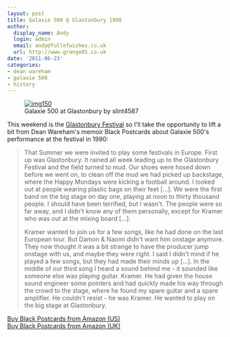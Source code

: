 ```yaml
---
layout: post
title: Galaxie 500 @ Glastonbury 1990
author:
  display_name: Andy
  login: admin
  email: andy@fullofwishes.co.uk
  url: http://www.grange85.co.uk
date: '2011-06-23'
categories:
- dean wareham
- galaxie 500
- history
---
```

<figure class="caption aligncenter"><a href="http://www.flickr.com/photos/74825135@N00/3354266928/" title="img150 by slint4587, on Flickr"><img class="aligncenter" src="https://farm4.static.flickr.com/3638/3354266928_f84714f9e7.jpg" alt="img150"></a><figcaption class="caption-text">Galaxie 500 at Glastonbury by slint4587</figcaption></figure>
<p>This weekend is the <a href="http://www.glastonburyfestivals.co.uk/">Glastonbury Festival</a> so I'll take the opportunity to lift a bit from Dean Wareham's memoir Black Postcards about Galaxie 500's performance at the festival in 1990:</p>
<blockquote><p>That Summer we were invited to play some festivals in Europe. First up was Glastonbury. It rained all week leading up to the Glastonbury Festival and the field turned to mud. Our shoes were hosed down before we went on, to clean off the mud we had picked up backstage, where the Happy Mondays were kicking a football around. I looked out at people wearing plastic bags on their feet [...]. We were the first band on the big stage on day one, playing at noon to thirty thousand people. I should have been terrified, but I wasn't. The people were so far away, and I didn't know any of them personally, except for Kramer who was out at the mixing board [...].</p>
<p>Kramer wanted to join us for a few songs, like he had done on the last European tour. But Damon & Naomi didn't want him onstage anymore. They now thought it was a bit strange to have the producer jump onstage with us, and maybe they were right. I said I didn't mind if he played a few songs, but they had made their minds up [...]. In the middle of our third song I heard a sound behind me - it sounded like someone else was playing guitar. Kramer. He had given the house sound engineer some pointers and had quickly made his way through the crowd to the stage, where he found my spare guitar and a spare amplifier. He couldn't resist - he was Kramer. He wanted to play on the big stage at Glastonbury.</p></blockquote>
<p><a href="http://www.amazon.com/gp/product/0143115480/ref=as_li_ss_tl?ie=UTF8&tag=aheadfullofwi-20&linkCode=as2&camp=217145&creative=399369&creativeASIN=0143115480">Buy Black Postcards from Amazon (US)</a><br />
<a href="http://www.amazon.co.uk/gp/product/0143115480/ref=as_li_ss_tl?ie=UTF8&tag=aheadfullofwi-21&linkCode=as2&camp=1634&creative=19450&creativeASIN=0143115480">Buy Black Postcards from Amazon (UK)</a><br />
<figure class="caption aligncenter" caption="Black postcards (paperback edition)"><img src="https://media.fullofwishes.co.uk/ahfow/uploads/2009/02/41dyhhimxrl_ss500_-300x300.jpg" alt="" title="Black postcards (paperback edition)" class="size-medium wp-image-1042" /><figcaption class="caption-text"></figcaption></figure>

